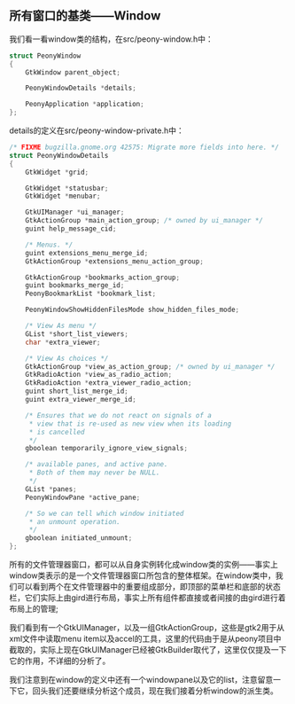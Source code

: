 ## 所有窗口的基类——Window

我们看一看window类的结构，在src/peony-window.h中：

```c
struct PeonyWindow
{
    GtkWindow parent_object;

    PeonyWindowDetails *details;

    PeonyApplication *application;
};
```

details的定义在src/peony-window-private.h中：

```c
/* FIXME bugzilla.gnome.org 42575: Migrate more fields into here. */
struct PeonyWindowDetails
{
    GtkWidget *grid;

    GtkWidget *statusbar;
    GtkWidget *menubar;

    GtkUIManager *ui_manager;
    GtkActionGroup *main_action_group; /* owned by ui_manager */
    guint help_message_cid;

    /* Menus. */
    guint extensions_menu_merge_id;
    GtkActionGroup *extensions_menu_action_group;

    GtkActionGroup *bookmarks_action_group;
    guint bookmarks_merge_id;
    PeonyBookmarkList *bookmark_list;

    PeonyWindowShowHiddenFilesMode show_hidden_files_mode;

    /* View As menu */
    GList *short_list_viewers;
    char *extra_viewer;

    /* View As choices */
    GtkActionGroup *view_as_action_group; /* owned by ui_manager */
    GtkRadioAction *view_as_radio_action;
    GtkRadioAction *extra_viewer_radio_action;
    guint short_list_merge_id;
    guint extra_viewer_merge_id;

    /* Ensures that we do not react on signals of a
     * view that is re-used as new view when its loading
     * is cancelled
     */
    gboolean temporarily_ignore_view_signals;

    /* available panes, and active pane.
     * Both of them may never be NULL.
     */
    GList *panes;
    PeonyWindowPane *active_pane;

    /* So we can tell which window initiated
     * an unmount operation.
     */
    gboolean initiated_unmount;
};
```

所有的文件管理器窗口，都可以从自身实例转化成window类的实例——事实上window类表示的是一个文件管理器窗口所包含的整体框架。在window类中，我们可以看到两个在文件管理器中的重要组成部分，即顶部的菜单栏和底部的状态栏，它们实际上由gird进行布局，事实上所有组件都直接或者间接的由gird进行着布局上的管理;

我们看到有一个GtkUIManager，以及一组GtkActionGroup，这些是gtk2用于从xml文件中读取menu item以及accel的工具，这里的代码由于是从peony项目中截取的，实际上现在GtkUIManager已经被GtkBuilder取代了，这里仅仅提及一下它的作用，不详细的分析了。

我们注意到在window的定义中还有一个windowpane以及它的list，注意留意一下它，回头我们还要继续分析这个成员，现在我们接着分析window的派生类。

